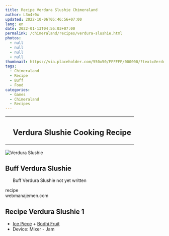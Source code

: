 ```yaml
---
title: Recipe Verdura Slushie Chimeraland
author: L3n4r0x
updated: 2022-10-06T05:46:56+07:00
lang: en
date: 2022-01-13T04:56:03+07:00
permalink: /chimeraland/recipes/verdura-slushie.html
photos:
  - null
  - null
  - null
  - null
thumbnail: https://via.placeholder.com/550x50/FFFFFF/000000/?text=Verdura Slushie
tags:
  - Chimeraland
  - Recipe
  - Buff
  - Food
categories:
  - Games
  - Chimeraland
  - Recipes
---
```


<section id="bootstrap-wrapper">
  <link
    rel="stylesheet"
    href="https://rawcdn.githack.com/dimaslanjaka/Web-Manajemen/bb6505ea081a75a7c845f65fb9d939276931c82f/css/bootstrap-4.5-wrapper.css"
  />
  <div class="row mb-2">
    <div class="col-md-12 mb-2">
      <table class="table" id="post-info">
        <tbody>
          <tr>
            <td></td>
            <td><h1 class="fs-5">Verdura Slushie Cooking Recipe</h1></td>
          </tr>
        </tbody>
      </table>
    </div>
  </div>
  <div class="card mb-2">
    <div class="row g-0">
      <div class="col-sm-4 position-relative mb-2">
        <img
          src="https://via.placeholder.com/600"
          class="card-img fit-cover w-100 h-100"
          alt="Verdura Slushie"
          data-fancybox="true"
        />
      </div>
      <div class="col-sm-8 mb-2">
        <div class="card-body">
          <h2 class="card-title fs-5">Buff Verdura Slushie</h2>
          <div class="card-text">
            <ul>
              Buff Verdura Slushie not yet written
            </ul>
          </div>
          <span class="badge rounded-pill bg-dark text-white">recipe</span>
        </div>
        <div class="card-footer text-end text-muted">webmanajemen.com</div>
      </div>
    </div>
  </div>
  <div class="row mb-2">
    <div class="col-12 col-lg-6 recipe-item mb-2">
      <div class="card">
        <div class="card-body">
          <h2 class="card-title fs-5">Recipe Verdura Slushie 1</h2>
          <div class="card-text">
            <ul>
              <li>
                <a
                  class="text-decoration-none"
                  href="/chimeraland/materials/ice-piece.html"
                  >Ice Piece</a
                ><span> + </span
                ><a
                  class="text-decoration-none"
                  href="/chimeraland/materials/bodhi-fruit.html"
                  >Bodhi Fruit</a
                >
              </li>
              <li>Device: Mixer - Jam</li>
            </ul>
          </div>
        </div>
      </div>
    </div>
  </div>
</section>